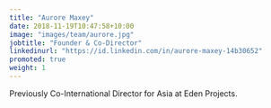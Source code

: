 ```yaml
---
title: "Aurore Maxey"
date: 2018-11-19T10:47:58+10:00
image: "images/team/aurore.jpg"
jobtitle: "Founder & Co-Director"
linkedinurl: "https://id.linkedin.com/in/aurore-maxey-14b30652" 
promoted: true
weight: 1 
---
```


Previously Co-International Director for Asia at Eden Projects.
